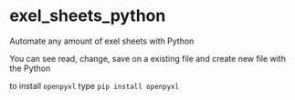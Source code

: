 # exel_sheets_python

Automate any amount of exel sheets with Python

You can see read, change, save on a existing file and create new file with the Python

to install `openpyxl` type  `pip install openpyxl`
